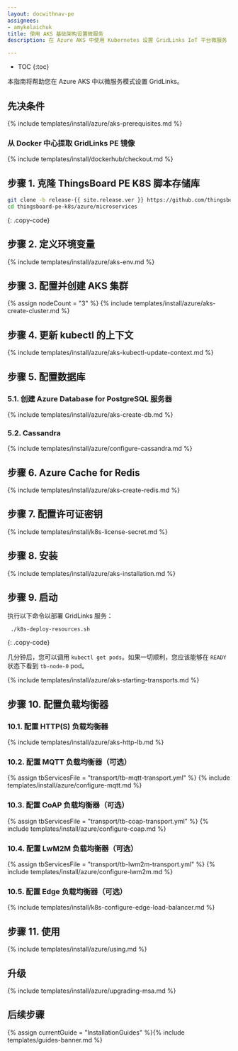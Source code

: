 ```yaml
---
layout: docwithnav-pe
assignees:
- amykolaichuk
title: 使用 AKS 基础架构设置微服务
description: 在 Azure AKS 中使用 Kubernetes 设置 GridLinks IoT 平台微服务

---
```


* TOC
{:toc}

本指南将帮助您在 Azure AKS 中以微服务模式设置 GridLinks。

## 先决条件

{% include templates/install/azure/aks-prerequisites.md %}

### 从 Docker 中心提取 GridLinks PE 镜像

{% include templates/install/dockerhub/checkout.md %}

## 步骤 1. 克隆 ThingsBoard PE K8S 脚本存储库

```bash
git clone -b release-{{ site.release.ver }} https://github.com/thingsboard/thingsboard-pe-k8s.git --depth 1
cd thingsboard-pe-k8s/azure/microservices
```
{: .copy-code}

## 步骤 2. 定义环境变量

{% include templates/install/azure/aks-env.md %}

## 步骤 3. 配置并创建 AKS 集群

{% assign nodeCount = "3" %}
{% include templates/install/azure/aks-create-cluster.md %}

## 步骤 4. 更新 kubectl 的上下文

{% include templates/install/azure/aks-kubectl-update-context.md %}

## 步骤 5. 配置数据库

### 5.1. 创建 Azure Database for PostgreSQL 服务器

{% include templates/install/azure/aks-create-db.md %}

### 5.2. Cassandra

{% include templates/install/azure/configure-cassandra.md %}

## 步骤 6. Azure Cache for Redis

{% include templates/install/azure/aks-create-redis.md %}

## 步骤 7. 配置许可证密钥

{% include templates/install/k8s-license-secret.md %}

## 步骤 8. 安装

{% include templates/install/azure/aks-installation.md %}

## 步骤 9. 启动

执行以下命令以部署 GridLinks 服务：

```
 ./k8s-deploy-resources.sh
```
{: .copy-code}

几分钟后，您可以调用 `kubectl get pods`。如果一切顺利，您应该能够在 `READY` 状态下看到 `tb-node-0` pod。

{% include templates/install/azure/aks-starting-transports.md %}

## 步骤 10. 配置负载均衡器

### 10.1. 配置 HTTP(S) 负载均衡器
{% include templates/install/azure/aks-http-lb.md %}

### 10.2. 配置 MQTT 负载均衡器（可选）

{% assign tbServicesFile = "transport/tb-mqtt-transport.yml" %}
{% include templates/install/azure/configure-mqtt.md %}

### 10.3. 配置 CoAP 负载均衡器（可选）

{% assign tbServicesFile = "transport/tb-coap-transport.yml" %}
{% include templates/install/azure/configure-coap.md %}

### 10.4. 配置 LwM2M 负载均衡器（可选）

{% assign tbServicesFile = "transport/tb-lwm2m-transport.yml" %}
{% include templates/install/azure/configure-lwm2m.md %}

### 10.5. 配置 Edge 负载均衡器（可选）

{% include templates/install/k8s-configure-edge-load-balancer.md %}

## 步骤 11. 使用

{% include templates/install/azure/using.md %}

## 升级

{% include templates/install/azure/upgrading-msa.md %}

## 后续步骤

{% assign currentGuide = "InstallationGuides" %}{% include templates/guides-banner.md %}